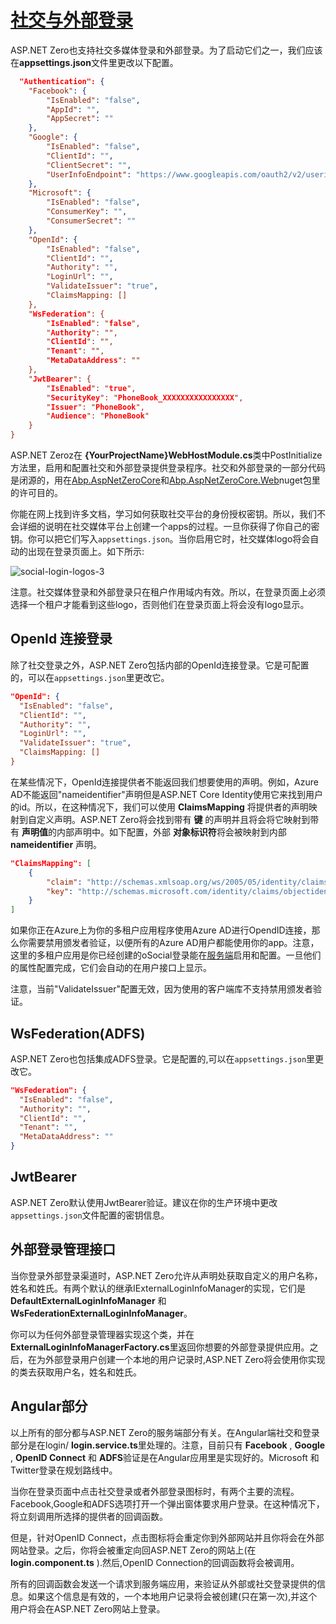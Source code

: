 # [社交与外部登录](https://docs.aspnetzero.com/en/aspnet-core-angular/latest/Features-Angular-Social-Logins)

ASP.NET Zero也支持社交多媒体登录和外部登录。为了启动它们之一，我们应该在**appsettings.json**文件里更改以下配置。

```json
  "Authentication": {
    "Facebook": {
        "IsEnabled": "false",
        "AppId": "",
        "AppSecret": ""
    },
    "Google": {
        "IsEnabled": "false",
        "ClientId": "",
        "ClientSecret": "",
        "UserInfoEndpoint": "https://www.googleapis.com/oauth2/v2/userinfo"
    },
    "Microsoft": {
        "IsEnabled": "false",
        "ConsumerKey": "",
        "ConsumerSecret": ""
    },
    "OpenId": {
        "IsEnabled": "false",
        "ClientId": "",
        "Authority": "",
        "LoginUrl": "",
        "ValidateIssuer": "true",
        "ClaimsMapping: []
    },
    "WsFederation": {
        "IsEnabled": "false",
        "Authority": "",
        "ClientId": "",
        "Tenant": "",
        "MetaDataAddress": ""
    },
    "JwtBearer": {
        "IsEnabled": "true",
        "SecurityKey": "PhoneBook_XXXXXXXXXXXXXXXX",
        "Issuer": "PhoneBook",
        "Audience": "PhoneBook"
    }
}
```

ASP.NET Zeroz在 **{YourProjectName}WebHostModule.cs**类中PostInitialize方法里，启用和配置社交和外部登录提供登录程序。社交和外部登录的一部分代码是闭源的，用在[Abp.AspNetZeroCore](https://www.nuget.org/packages/Abp.AspNetZeroCore)和[Abp.AspNetZeroCore.Web](https://www.nuget.org/packages/Abp.AspNetZeroCore.Web)nuget包里的许可目的。

你能在网上找到许多文档，学习如何获取社交平台的身份授权密钥。所以，我们不会详细的说明在社交媒体平台上创建一个apps的过程。一旦你获得了你自己的密钥。你可以把它们写入`appsettings.json`。当你启用它时，社交媒体logo将会自动的出现在登录页面上。如下所示:

![social-login-logos-3](/images/aspnetzero/social-login-logos-3.png)

注意。社交媒体登录和外部登录只在租户作用域内有效。所以，在登录页面上必须选择一个租户才能看到这些logo，否则他们在登录页面上将会没有logo显示。

## OpenId 连接登录

除了社交登录之外，ASP.NET Zero包括内部的OpenId连接登录。它是可配置的，可以在`appsettings.json`里更改它。

```json
"OpenId": {
  "IsEnabled": "false",
  "ClientId": "",
  "Authority": "",
  "LoginUrl": "",
  "ValidateIssuer": "true",
  "ClaimsMapping: []
}
```

在某些情况下，OpenId连接提供者不能返回我们想要使用的声明。例如，Azure AD不能返回"nameidentifier"声明但是ASP.NET Core Identity使用它来找到用户的id。所以，在这种情况下，我们可以使用 **ClaimsMapping** 将提供者的声明映射到自定义声明。ASP.NET Zero将会找到带有 **键** 的声明并且将会将它映射到带有 **声明值**的内部声明中。如下配置，外部 **对象标识符**将会被映射到内部 **nameidentifier** 声明。

```json
"ClaimsMapping": [
    {
        "claim": "http://schemas.xmlsoap.org/ws/2005/05/identity/claims/nameidentifier",
        "key": "http://schemas.microsoft.com/identity/claims/objectidentifier"
    }
]
```

如果你正在Azure上为你的多租户应用程序使用Azure AD进行OpendID连接，那么你需要禁用颁发者验证，以便所有的Azure AD用户都能使用你的app。注意，这里的多租户应用是你已经创建的oSocial登录能在[服务端](https://docs.aspnetzero.com/en/aspnet-core-angular/latest/Features-Mvc-Core-Social-Logins)启用和配置。一旦他们的属性配置完成，它们会自动的在用户接口上显示。

注意，当前"ValidateIssuer"配置无效，因为使用的客户端库不支持禁用颁发者验证。

## WsFederation(ADFS)

ASP.NET Zero也包括集成ADFS登录。它是配置的,可以在`appsettings.json`里更改它。

```json
"WsFederation": {
  "IsEnabled": "false",
  "Authority": "",
  "ClientId": "",
  "Tenant": "",
  "MetaDataAddress": ""
}
```

## JwtBearer

ASP.NET Zero默认使用JwtBearer验证。建议在你的生产环境中更改`appsettings.json`文件配置的密钥信息。

## 外部登录管理接口

当你登录外部登录渠道时，ASP.NET Zero允许从声明处获取自定义的用户名称，姓名和姓氏。有两个默认的继承IExternalLoginInfoManager的实现，它们是 **DefaultExternalLoginInfoManager** 和 **WsFederationExternalLoginInfoManager**。

你可以为任何外部登录管理器实现这个类，并在 **ExternalLoginInfoManagerFactory.cs**里返回你想要的外部登录提供应用。之后，在为外部登录用户创建一个本地的用户记录时,ASP.NET Zero将会使用你实现的类去获取用户名，姓名和姓氏。

## Angular部分

以上所有的部分都与ASP.NET Zero的服务端部分有关。在Angular端社交和登录部分是在login/ **login.service.ts**里处理的。注意，目前只有 **Facebook** , **Google** , **OpenID Connect** 和 **ADFS**验证是在Angular应用里是实现好的。Microsoft 和 Twitter登录在规划路线中。

当你在登录页面中点击社交登录或者外部登录图标时，有两个主要的流程。Facebook,Google和ADFS选项打开一个弹出窗体要求用户登录。在这种情况下，将立刻调用所选择的提供者的回调函数。

但是，针对OpenID Connect，点击图标将会重定你到外部网站并且你将会在外部网站登录。之后，你将会被重定向回ASP.NET Zero的网站上(在**login.component.ts** ).然后,OpenID Connection的回调函数将会被调用。

所有的回调函数会发送一个请求到服务端应用，来验证从外部或社交登录提供的信息。如果这个信息是有效的，一个本地用户记录将会被创建(只在第一次),并这个用户将会在ASP.NET Zero网站上登录。
